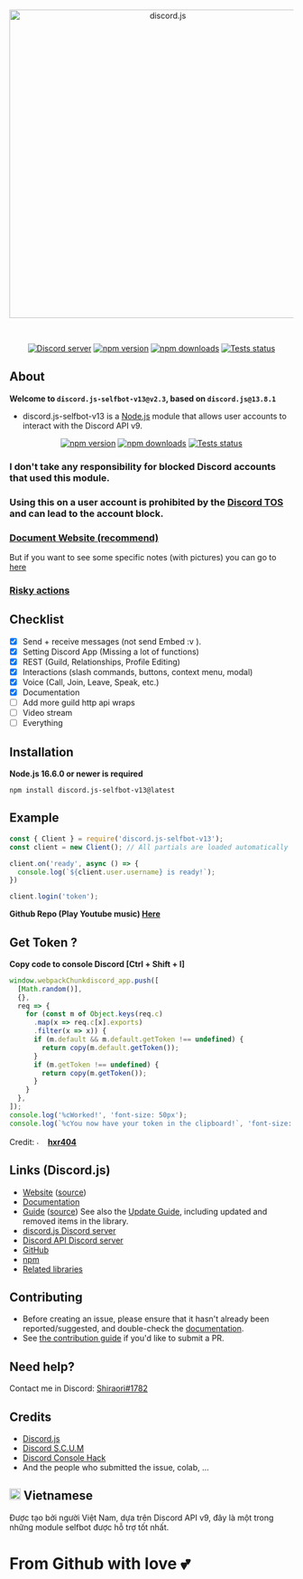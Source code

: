 <div align="center">
  <br />
  <p>
    <a href="https://discord.js.org"><img src="https://discord.js.org/static/logo.svg" width="546" alt="discord.js" /></a>
  </p>
  <br />
  <p>
    <a href="https://discord.gg/djs"><img src="https://img.shields.io/discord/222078108977594368?color=5865F2&logo=discord&logoColor=white" alt="Discord server" /></a>
    <a href="https://www.npmjs.com/package/discord.js"><img src="https://img.shields.io/npm/v/discord.js.svg" alt="npm version" /></a>
    <a href="https://www.npmjs.com/package/discord.js"><img src="https://img.shields.io/npm/dt/discord.js.svg" alt="npm downloads" /></a>
    <a href="https://github.com/discordjs/discord.js/actions"><img src="https://github.com/discordjs/discord.js/actions/workflows/test.yml/badge.svg" alt="Tests status" /></a>
  </p>
</div>

## About

<strong>Welcome to `discord.js-selfbot-v13@v2.3`, based on `discord.js@13.8.1`</strong>

- discord.js-selfbot-v13 is a [Node.js](https://nodejs.org) module that allows user accounts to interact with the Discord API v9.


<div align="center">
  <p>
    <a href="https://www.npmjs.com/package/discord.js-selfbot-v13"><img src="https://img.shields.io/npm/v/discord.js-selfbot-v13.svg" alt="npm version" /></a>
    <a href="https://www.npmjs.com/package/discord.js-selfbot-v13"><img src="https://img.shields.io/npm/dt/discord.js-selfbot-v13.svg" alt="npm downloads" /></a>
    <a href="https://github.com/aiko-chan-ai/discord.js-selfbot-v13/actions"><img src="https://github.com/aiko-chan-ai/discord.js-selfbot-v13/actions/workflows/lint.yml/badge.svg" alt="Tests status" /></a>
  </p>
</div>

### <strong>I don't take any responsibility for blocked Discord accounts that used this module.</strong>
### <strong>Using this on a user account is prohibited by the [Discord TOS](https://discord.com/terms) and can lead to the account block.</strong>


### <strong>[Document Website (recommend)](https://discordjs-self-v13.netlify.app/)</strong>
But if you want to see some specific notes (with pictures) you can go to [here](https://github.com/aiko-chan-ai/discord.js-selfbot-v13/tree/main/Document)
### <strong>[Risky actions](https://github.com/Merubokkusu/Discord-S.C.U.M/issues/66)</strong>

## Checklist
- [x] Send + receive messages (not send Embed :v ).
- [x] Setting Discord App (Missing a lot of functions)
- [X] REST (Guild, Relationships, Profile Editing)
- [X] Interactions (slash commands, buttons, context menu, modal)
- [X] Voice (Call, Join, Leave, Speak, etc.)
- [X] Documentation
- [ ] Add more guild http api wraps
- [ ] Video stream
- [ ] Everything

## Installation

**Node.js 16.6.0 or newer is required**

```sh-session
npm install discord.js-selfbot-v13@latest
```
## Example

```js
const { Client } = require('discord.js-selfbot-v13');
const client = new Client(); // All partials are loaded automatically

client.on('ready', async () => {
  console.log(`${client.user.username} is ready!`);
})

client.login('token');
```

<strong>Github Repo (Play Youtube music) [Here](https://github.com/aiko-chan-ai/Selfbot-Example)</strong>

## Get Token ?

<strong>Copy code to console Discord [Ctrl + Shift + I]</strong>

```js
window.webpackChunkdiscord_app.push([
  [Math.random()],
  {},
  req => {
    for (const m of Object.keys(req.c)
      .map(x => req.c[x].exports)
      .filter(x => x)) {
      if (m.default && m.default.getToken !== undefined) {
        return copy(m.default.getToken());
      }
      if (m.getToken !== undefined) {
        return copy(m.getToken());
      }
    }
  },
]);
console.log('%cWorked!', 'font-size: 50px');
console.log(`%cYou now have your token in the clipboard!`, 'font-size: 16px');
```

Credit: <img src="https://cdn.discordapp.com/emojis/889092230063734795.png" alt="." width="16" height="16"/> [<strong>hxr404</strong>](https://github.com/hxr404/Discord-Console-hacks)

## Links (Discord.js)

- [Website](https://discord.js.org/) ([source](https://github.com/discordjs/website))
- [Documentation](https://discord.js.org/#/docs)
- [Guide](https://discordjs.guide/) ([source](https://github.com/discordjs/guide))
  See also the [Update Guide](https://discordjs.guide/additional-info/changes-in-v13.html), including updated and removed items in the library.
- [discord.js Discord server](https://discord.gg/djs)
- [Discord API Discord server](https://discord.gg/discord-api)
- [GitHub](https://github.com/discordjs/discord.js)
- [npm](https://www.npmjs.com/package/discord.js)
- [Related libraries](https://discord.com/developers/docs/topics/community-resources#libraries)

## Contributing

- Before creating an issue, please ensure that it hasn't already been reported/suggested, and double-check the
[documentation](https://discord.js.org/#/docs).  
- See [the contribution guide](https://github.com/discordjs/discord.js/blob/main/.github/CONTRIBUTING.md) if you'd like to submit a PR.

## Need help?
Contact me in Discord: [Shiraori#1782](https://discord.com/users/721746046543331449)

## Credits
- [Discord.js](https://github.com/discordjs/discord.js)
- [Discord S.C.U.M](https://github.com/Merubokkusu/Discord-S.C.U.M)
- [Discord Console Hack](https://github.com/hxr404/Discord-Console-hacks)
- And the people who submitted the issue, colab, ...

## <strong><img src="https://cdn.discordapp.com/attachments/820557032016969751/952436539118456882/flag-vietnam_1f1fb-1f1f3.png" alt="." width="20" height="20"/> Vietnamese</strong>
Được tạo bởi người Việt Nam, dựa trên Discord API v9, đây là một trong những module selfbot được hỗ trợ tốt nhất.

# From Github with love 💕